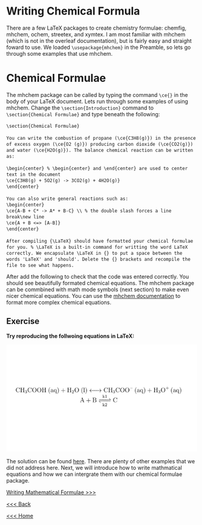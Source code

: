 # Writing Chemical Formula

There are a few LaTeX packages to create chemistry formulae: chemfig, mhchem, ochem, streetex, and xymtex. I am most familiar with mhchem (which is not in the overleaf documentation), but is fairly easy and straight foward to use. We loaded `\usepackage{mhchem}` in the Preamble, so lets go through some examples that use mhchem.

# Chemical Formulae

The mhchem package can be called by typing the command `\ce{}` in the body of your LaTeX document. Lets run through some examples of using mhchem. Change the `\section{Introduction}` command to `\section{Chemical Formulae}` and type beneath the following:

```
\section{Chemical Formulae}

You can write the combustion of propane (\ce{C3H8(g)}) in the presence of excess oxygen (\ce{O2 (g)}) producing carbon dioxide (\ce{CO2(g)}) and water (\ce{H2O(g)}). The balance chemical reaction can be written as:

\begin{center} % \begin{center} and \end{center} are used to center text in the document
\ce{C3H8(g) + 5O2(g) -> 3CO2(g) + 4H2O(g)}
\end{center}

You can also write general reactions such as:
\begin{center}
\ce{A-B + C* -> A* + B-C} \\ % the double slash forces a line break\new line
\ce{A + B <=> [A-B]}
\end{center}

After compiling {\LaTeX} should have formatted your chemical formulae for you. % \LaTeX is a built-in command for writting the word LaTeX correctly. We encapsulate \LaTeX in {} to put a space between the words 'LaTeX' and 'should'. Delete the {} brackets and recompile the file to see what happens.

```

After add the following to check that the code was entered correctly. You should see beautifully formated chemical equations. The mhchem package can be commbined with math mode symbols (next section) to make even nicer chemical equations. You can use the [mhchem documentation](https://mirror.las.iastate.edu/tex-archive/macros/latex/contrib/mhchem/mhchem.pdf) to format more complex chemical equations.

## Exercise
**Try reproducing the follwoing equations in LaTeX:**

![chemeq](/images/Chem-Eq.png)

The solution can be found [here](soln2.md). There are plenty of other examples that we did not address here. Next, we will introduce how to write mathmatical equations and how we can intergrate them with our chemical formulae package.

[Writing Mathematical Formulae >>>](math.md)

[<<< Back](preamble-body.md)

[<<< Home](../README.md)

